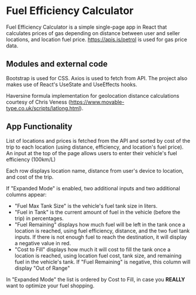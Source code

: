 # Fuel Efficiency Calculator

Fuel Efficiency Calculator is a simple single-page app in React that calculates prices of gas depending on distance between user and seller locations, and location fuel price. https://apis.is/petrol is used for gas price data.

## Modules and external code

Bootstrap is used for CSS. Axios is used to fetch from API. The project also makes use of React's UseState and UseEffects hooks. 

Haversine formula implementation for geolocation distance calculations courtesy of Chris Veness (https://www.movable-type.co.uk/scripts/latlong.html).

## App Functionality

List of locations and prices is fetched from the API and sorted by cost of the trip to each location (using distance, efficiency, and location's fuel price). An input at the top of the page allows users to enter their vehicle's fuel efficiency (100km/L)

Each row displays location name, distance from user's device to location, and cost of the trip.

If "Expanded Mode" is enabled, two additional inputs and two additional columns appear: 

* "Fuel Max Tank Size" is the vehicle's fuel tank size in liters.
* "Fuel in Tank" is the current amount of fuel in the vehicle (before the trip) in percentages.
* "Fuel Remaining" displays how much fuel will be left in the tank once a location is reached, using fuel efficiency, distance, and the two fuel tank inputs. If there is not enough fuel to reach the destination, it will display a negative value in red.
* "Cost to Fill" displays how much it will cost to fill the tank once a location is reached, using location fuel cost, tank size, and remaining fuel in the vehicle's tank. If "Fuel Remaining" is negative, this column will display "Out of Range"

In "Expanded Mode" the list is ordered by Cost to Fill, in case you **REALLY** want to optimize your fuel shopping.
